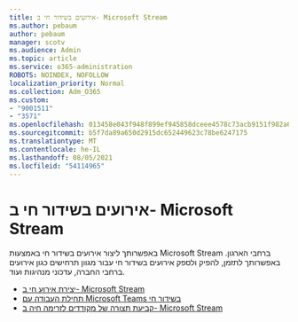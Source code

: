 ```yaml
---
title: אירועים בשידור חי ב- Microsoft Stream
ms.author: pebaum
author: pebaum
manager: scotv
ms.audience: Admin
ms.topic: article
ms.service: o365-administration
ROBOTS: NOINDEX, NOFOLLOW
localization_priority: Normal
ms.collection: Adm_O365
ms.custom:
- "9001511"
- "3571"
ms.openlocfilehash: 013458e043f948f899ef945858dceee4578c73acb9151f982a6ca010a5683f52
ms.sourcegitcommit: b5f7da89a650d2915dc652449623c78be6247175
ms.translationtype: MT
ms.contentlocale: he-IL
ms.lasthandoff: 08/05/2021
ms.locfileid: "54114965"
---
```

# <a name="live-events-in-microsoft-stream"></a>אירועים בשידור חי ב- Microsoft Stream

באפשרותך ליצור אירועים בשידור חי באמצעות Microsoft Stream ברחבי הארגון. באפשרותך לתזמן, להפיק ולספק אירועים בשידור חי עבור מגוון תרחישים כגון אירועים ברחבי החברה, עדכוני מנהיגות ועוד.

- [יצירת אירוע חי ב- Microsoft Stream](https://docs.microsoft.com/stream/live-create-event)
- [תחילת העבודה עם Microsoft Teams בשידור חי](https://support.office.com/article/get-started-with-microsoft-teams-live-events-d077fec2-a058-483e-9ab5-1494afda578a)
- [קביעת תצורה של מקודדים לזרימה חיה ב- Microsoft Stream](https://docs.microsoft.com/stream/live-encoder-setup)
